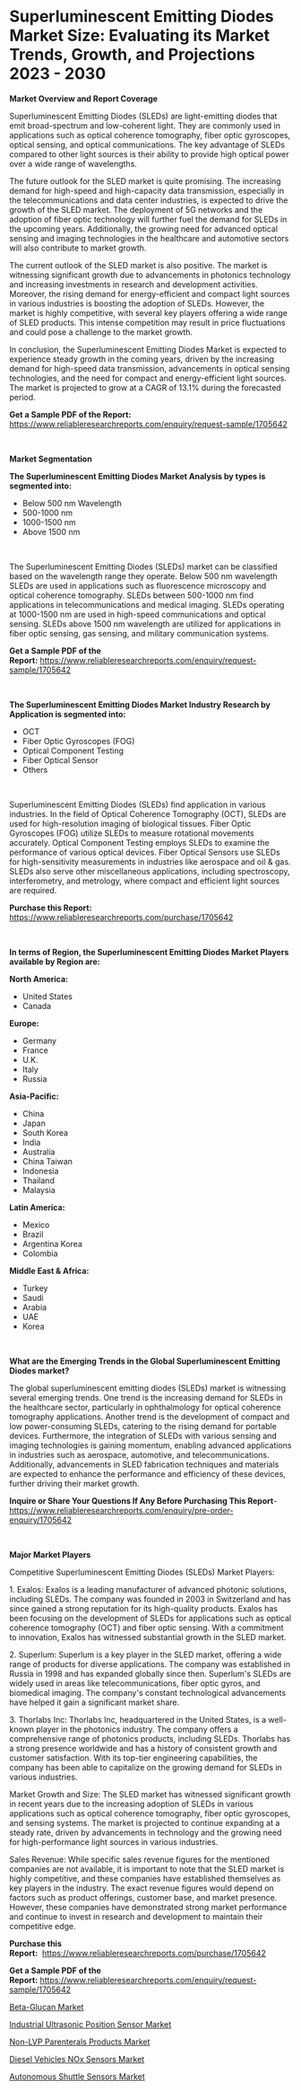 <p><h1>Superluminescent Emitting Diodes Market Size: Evaluating its Market Trends, Growth, and Projections 2023 - 2030</h1></p><p><strong>Market Overview and Report Coverage</strong></p>
<p><p>Superluminescent Emitting Diodes (SLEDs) are light-emitting diodes that emit broad-spectrum and low-coherent light. They are commonly used in applications such as optical coherence tomography, fiber optic gyroscopes, optical sensing, and optical communications. The key advantage of SLEDs compared to other light sources is their ability to provide high optical power over a wide range of wavelengths.</p><p>The future outlook for the SLED market is quite promising. The increasing demand for high-speed and high-capacity data transmission, especially in the telecommunications and data center industries, is expected to drive the growth of the SLED market. The deployment of 5G networks and the adoption of fiber optic technology will further fuel the demand for SLEDs in the upcoming years. Additionally, the growing need for advanced optical sensing and imaging technologies in the healthcare and automotive sectors will also contribute to market growth.</p><p>The current outlook of the SLED market is also positive. The market is witnessing significant growth due to advancements in photonics technology and increasing investments in research and development activities. Moreover, the rising demand for energy-efficient and compact light sources in various industries is boosting the adoption of SLEDs. However, the market is highly competitive, with several key players offering a wide range of SLED products. This intense competition may result in price fluctuations and could pose a challenge to the market growth.</p><p>In conclusion, the Superluminescent Emitting Diodes Market is expected to experience steady growth in the coming years, driven by the increasing demand for high-speed data transmission, advancements in optical sensing technologies, and the need for compact and energy-efficient light sources. The market is projected to grow at a CAGR of 13.1% during the forecasted period.</p></p>
<p><strong>Get a Sample PDF of the Report:</strong> <a href="https://www.reliableresearchreports.com/enquiry/request-sample/1705642">https://www.reliableresearchreports.com/enquiry/request-sample/1705642</a></p>
<p>&nbsp;</p>
<p><strong>Market Segmentation</strong></p>
<p><strong>The Superluminescent Emitting Diodes Market Analysis by types is segmented into:</strong></p>
<p><ul><li>Below 500 nm Wavelength</li><li>500-1000 nm</li><li>1000-1500 nm</li><li>Above 1500 nm</li></ul></p>
<p>&nbsp;</p>
<p><p>The Superluminescent Emitting Diodes (SLEDs) market can be classified based on the wavelength range they operate. Below 500 nm wavelength SLEDs are used in applications such as fluorescence microscopy and optical coherence tomography. SLEDs between 500-1000 nm find applications in telecommunications and medical imaging. SLEDs operating at 1000-1500 nm are used in high-speed communications and optical sensing. SLEDs above 1500 nm wavelength are utilized for applications in fiber optic sensing, gas sensing, and military communication systems.</p></p>
<p><strong>Get a Sample PDF of the Report:</strong>&nbsp;<a href="https://www.reliableresearchreports.com/enquiry/request-sample/1705642">https://www.reliableresearchreports.com/enquiry/request-sample/1705642</a></p>
<p>&nbsp;</p>
<p><strong>The Superluminescent Emitting Diodes Market Industry Research by Application is segmented into:</strong></p>
<p><ul><li>OCT</li><li>Fiber Optic Gyroscopes (FOG)</li><li>Optical Component Testing</li><li>Fiber Optical Sensor</li><li>Others</li></ul></p>
<p>&nbsp;</p>
<p><p>Superluminescent Emitting Diodes (SLEDs) find application in various industries. In the field of Optical Coherence Tomography (OCT), SLEDs are used for high-resolution imaging of biological tissues. Fiber Optic Gyroscopes (FOG) utilize SLEDs to measure rotational movements accurately. Optical Component Testing employs SLEDs to examine the performance of various optical devices. Fiber Optical Sensors use SLEDs for high-sensitivity measurements in industries like aerospace and oil & gas. SLEDs also serve other miscellaneous applications, including spectroscopy, interferometry, and metrology, where compact and efficient light sources are required.</p></p>
<p><strong>Purchase this Report:</strong>&nbsp; <a href="https://www.reliableresearchreports.com/purchase/1705642">https://www.reliableresearchreports.com/purchase/1705642</a></p>
<p>&nbsp;</p>
<p><strong>In terms of Region, the Superluminescent Emitting Diodes Market Players available by Region are:</strong></p>
<p>
    <p> <strong> North America: </strong>
        <ul>
            <li>United States</li>
            <li>Canada</li>
        </ul>
        </p> 
    <p> <strong> Europe: </strong>
        <ul>
            <li>Germany</li>
            <li>France</li>
            <li>U.K.</li>
            <li>Italy</li>
            <li>Russia</li>
        </ul>
        </p> 
    <p> <strong> Asia-Pacific: </strong>
        <ul>
            <li>China</li>
            <li>Japan</li>
            <li>South Korea</li>
            <li>India</li>
            <li>Australia</li>
            <li>China Taiwan</li>
            <li>Indonesia</li>
            <li>Thailand</li>
            <li>Malaysia</li>
        </ul>
        </p> 
    <p> <strong> Latin America: </strong>
        <ul>
            <li>Mexico</li>
            <li>Brazil</li>
            <li>Argentina Korea</li>
            <li>Colombia</li>
        </ul>
        </p> 
    <p> <strong> Middle East & Africa: </strong>
        <ul>
            <li>Turkey</li>
            <li>Saudi</li>
            <li>Arabia</li>
            <li>UAE</li>
            <li>Korea</li>
        </ul>
    </p>
    </p>
<p>&nbsp;</p>
<p><strong>What are the Emerging Trends in the Global Superluminescent Emitting Diodes market?</strong></p>
<p><p>The global superluminescent emitting diodes (SLEDs) market is witnessing several emerging trends. One trend is the increasing demand for SLEDs in the healthcare sector, particularly in ophthalmology for optical coherence tomography applications. Another trend is the development of compact and low power-consuming SLEDs, catering to the rising demand for portable devices. Furthermore, the integration of SLEDs with various sensing and imaging technologies is gaining momentum, enabling advanced applications in industries such as aerospace, automotive, and telecommunications. Additionally, advancements in SLED fabrication techniques and materials are expected to enhance the performance and efficiency of these devices, further driving their market growth.</p></p>
<p><strong>Inquire or Share Your Questions If Any Before Purchasing This Report</strong>- <a href="https://www.reliableresearchreports.com/enquiry/pre-order-enquiry/1705642">https://www.reliableresearchreports.com/enquiry/pre-order-enquiry/1705642</a></p>
<p>&nbsp;</p>
<p><strong>Major Market Players</strong></p>
<p><p>Competitive Superluminescent Emitting Diodes (SLEDs) Market Players:</p><p>1. Exalos: Exalos is a leading manufacturer of advanced photonic solutions, including SLEDs. The company was founded in 2003 in Switzerland and has since gained a strong reputation for its high-quality products. Exalos has been focusing on the development of SLEDs for applications such as optical coherence tomography (OCT) and fiber optic sensing. With a commitment to innovation, Exalos has witnessed substantial growth in the SLED market.</p><p>2. Superlum: Superlum is a key player in the SLED market, offering a wide range of products for diverse applications. The company was established in Russia in 1998 and has expanded globally since then. Superlum's SLEDs are widely used in areas like telecommunications, fiber optic gyros, and biomedical imaging. The company's constant technological advancements have helped it gain a significant market share.</p><p>3. Thorlabs Inc: Thorlabs Inc, headquartered in the United States, is a well-known player in the photonics industry. The company offers a comprehensive range of photonics products, including SLEDs. Thorlabs has a strong presence worldwide and has a history of consistent growth and customer satisfaction. With its top-tier engineering capabilities, the company has been able to capitalize on the growing demand for SLEDs in various industries.</p><p>Market Growth and Size: The SLED market has witnessed significant growth in recent years due to the increasing adoption of SLEDs in various applications such as optical coherence tomography, fiber optic gyroscopes, and sensing systems. The market is projected to continue expanding at a steady rate, driven by advancements in technology and the growing need for high-performance light sources in various industries.</p><p>Sales Revenue: While specific sales revenue figures for the mentioned companies are not available, it is important to note that the SLED market is highly competitive, and these companies have established themselves as key players in the industry. The exact revenue figures would depend on factors such as product offerings, customer base, and market presence. However, these companies have demonstrated strong market performance and continue to invest in research and development to maintain their competitive edge.</p></p>
<p><strong>Purchase this Report:</strong>&nbsp;&nbsp;<a href="https://www.reliableresearchreports.com/purchase/1705642">https://www.reliableresearchreports.com/purchase/1705642</a></p>
<p></p>
<p><strong>Get a Sample PDF of the Report:</strong>&nbsp;<a href="https://www.reliableresearchreports.com/enquiry/request-sample/1705642">https://www.reliableresearchreports.com/enquiry/request-sample/1705642</a></p>
<p><p><a href="https://medium.com/@jaydonhyatt2023/beta-glucan-market-size-market-outlook-and-market-forecast-2023-to-2030-e25e52aaed2b">Beta-Glucan Market</a></p><p><a href="https://www.linkedin.com/pulse/decoding-industrial-ultrasonic-position-sensor-market-deep-wt1de/">Industrial Ultrasonic Position Sensor Market</a></p><p><a href="https://medium.com/@coltruecker/non-lvp-parenterals-products-market-report-reveals-the-latest-trends-and-growth-opportunities-of-a44ad6430933">Non-LVP Parenterals Products Market</a></p><p><a href="https://www.linkedin.com/pulse/diesel-vehicles-nox-sensors-market-size-growth-forecast-eafee/">Diesel Vehicles NOx Sensors Market</a></p><p><a href="https://www.linkedin.com/pulse/autonomous-shuttle-sensors-market-research-report-unlocks-haybe/">Autonomous Shuttle Sensors Market</a></p></p>